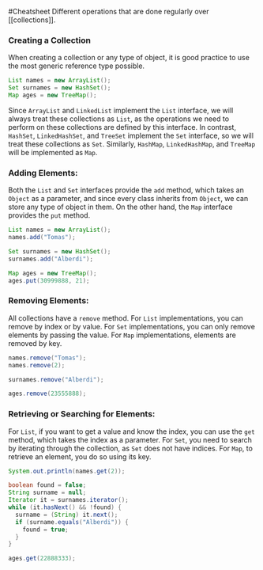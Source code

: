 #Cheatsheet 
Different operations that are done regularly over [[collections]].
### Creating a Collection
When creating a collection or any type of object, it is good practice to use the most generic reference type possible.
```java
List names = new ArrayList();
Set surnames = new HashSet();
Map ages = new TreeMap();
```
Since `ArrayList` and `LinkedList` implement the `List` interface, we will always treat these collections as `List`, as the operations we need to perform on these collections are defined by this interface. In contrast, `HashSet`, `LinkedHashSet`, and `TreeSet` implement the `Set` interface, so we will treat these collections as `Set`. Similarly, `HashMap`, `LinkedHashMap`, and `TreeMap` will be implemented as `Map`.
### Adding Elements:
Both the `List` and `Set` interfaces provide the `add` method, which takes an `Object` as a parameter, and since every class inherits from `Object`, we can store any type of object in them. On the other hand, the `Map` interface provides the `put` method.
```java
List names = new ArrayList();
names.add("Tomas");

Set surnames = new HashSet();
surnames.add("Alberdi");

Map ages = new TreeMap();
ages.put(30999888, 21);
```
### Removing Elements:
All collections have a `remove` method. For `List` implementations, you can remove by index or by value. For `Set` implementations, you can only remove elements by passing the value. For `Map` implementations, elements are removed by key.
```java
names.remove("Tomas");
names.remove(2);

surnames.remove("Alberdi");

ages.remove(23555888);
```
### Retrieving or Searching for Elements:
For `List`, if you want to get a value and know the index, you can use the `get` method, which takes the index as a parameter. For `Set`, you need to search by iterating through the collection, as `Set` does not have indices. For `Map`, to retrieve an element, you do so using its key.
```java
System.out.println(names.get(2));

boolean found = false;
String surname = null;
Iterator it = surnames.iterator();
while (it.hasNext() && !found) {
  surname = (String) it.next();
  if (surname.equals("Alberdi")) {
    found = true;
  }
}

ages.get(22888333);
```